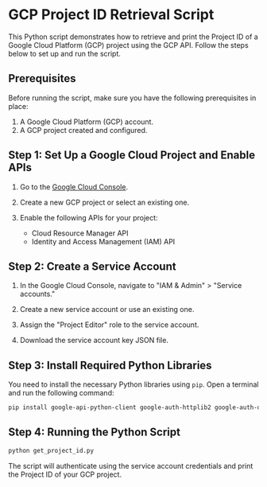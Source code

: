 # GCP Project ID Retrieval Script

This Python script demonstrates how to retrieve and print the Project ID of a Google Cloud Platform (GCP) project using the GCP API. Follow the steps below to set up and run the script.

## Prerequisites

Before running the script, make sure you have the following prerequisites in place:

1. A Google Cloud Platform (GCP) account.
2. A GCP project created and configured.

## Step 1: Set Up a Google Cloud Project and Enable APIs

1. Go to the [Google Cloud Console](https://console.cloud.google.com/).

2. Create a new GCP project or select an existing one.

3. Enable the following APIs for your project:

   - Cloud Resource Manager API
   - Identity and Access Management (IAM) API

## Step 2: Create a Service Account

1. In the Google Cloud Console, navigate to "IAM & Admin" > "Service accounts."

2. Create a new service account or use an existing one.

3. Assign the "Project Editor" role to the service account.

4. Download the service account key JSON file.

## Step 3: Install Required Python Libraries

You need to install the necessary Python libraries using `pip`. Open a terminal and run the following command:

```bash
pip install google-api-python-client google-auth-httplib2 google-auth-oauthlib
```

## Step 4: Running the Python Script
  
```python
python get_project_id.py
```
The script will authenticate using the service account credentials and print the Project ID of your GCP project.

